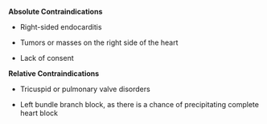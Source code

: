 **Absolute Contraindications**

- Right-sided endocarditis

- Tumors or masses on the right side of the heart

- Lack of consent

**Relative Contraindications**

- Tricuspid or pulmonary valve disorders

- Left bundle branch block, as there is a chance of precipitating complete heart block